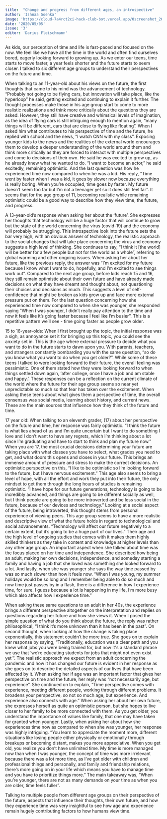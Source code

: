 ```yaml
---
title:  "Change and progress from different ages, an introspective"
author: 'Ishnaa Goenka'
image: 'https://cloud-7a4rct2ci-hack-club-bot.vercel.app/0screenshot_2021-03-11_at_7.11.11_pm.png'
date: '2020/05/05'
issue: '3'
editor: 'Darius Fleischmann'
---
```


As kids, our perception of time and life is fast-paced and focused on the now. We feel like we have all the time in the world and often find ourselves bored, eagerly looking forward to growing up. As we enter our teens, time starts to move faster, a year feels shorter and the future starts to seem closer. I talked to six different age groups to understand their perspectives on the future and time.

When talking to an 11-year-old about his views on the future, the first thoughts that came to his mind was the advancement of technology. “Probably not going to be flying cars, but innovation will take place, like the hyperloop” he said, getting excited and continuing to explain it further. The thought processes make those in his age group start to come to more realistic realizations and think more critically about the questions they are asked. However, they still have creative and whimsical levels of imagination, as the idea of flying cars is still intriguing enough to mention again, “many things will be different, cars that are close to flying like floating”. When I asked him what contributes to his perspective of time and the future, he replied with school and the news, “I watch CNN with my class”. Exposing younger kids to the news and the realities of the external world encourages them to develop a deeper understanding of the world around them and think more critically as they are forced to interact with multiple perspectives and come to decisions of their own. He said he was excited to grow up, as he already knew what he wanted to do. “I want to become an actor,” he said excitedly, remaining optimistic. And the last question was how he experienced time now compared to when he was a kid. His reply, “Time went by faster when I was a kid, it goes by slower now because everything is really boring. When you’re occupied, time goes by faster. My future doesn’t seem too far but I’m not a teenager yet so it does still feel far”. It seems that for the age group of 11, becoming realistic while remaining optimistic could be a good way to describe how they view time, the future, and progress. 

A 13-year-old’s response when asking her about the ‘future’. She expresses her thoughts that technology will be a huge factor that will continue to grow but the state of the world concerning the virus (covid-19) and the economy will probably be struggling. This introspective look into the future sets the bar very high, with an obvious answer of technology, the realistic approach to the social changes that will take place concerning the virus and economy suggests a high level of thinking. She continues to say, “I think it [the world] will be better for a few people but not for the world as a whole”, referring to global warming and other ongoing issues. When asking her about her future, like the previous reply, the answer was “I’m excited for my future because I know what I want to do, hopefully, and I’m excited to see things work out”. Compared to the next age group, before kids reach 15 and 16, they still remain optimistic about their own future and have already made decisions on what they have dreamt and thought about, not questioning their choices and decisions as much. This suggests a level of self-confidence that might be broken as kids grow up and face more external pressure put on them. For the last question concerning how she experienced time now compared to when she was younger, she responded saying “When I was younger, I didn’t really pay attention to the time and now it feels like it’s going faster because I feel like I’m busier”. This is a repetitive pattern we’ll see - time going faster as people grow older. 

15 to 16-year-olds:
When I first brought up the topic, the initial response was a sigh, as annoyance set it for bringing up this topic, you could see the anxiety set in. This is the age where external pressure to decide what you want to do in the future starts to dawn upon you. With parents, teachers, and strangers constantly bombarding you with the same question, “so do you know what you want to do when you get older?”. While some of these teens I talked to were looking forward to their future, the overall feeling was pessimistic. One of them stated how they were looking forward to when things settled down again, ‘after college, once I have a job and am stable and happy.’. These responses can be a reflection on the current climate of the world where the future for their age group seems so near yet unpredictable so much so that fear has taken over the excitement. When asking these teens about what gives them a perspective of time, the overall consensus was social media, learning about history, and current news. These are the main sources that influence how they think of the future and time. 

17 year old:
When talking to an eleventh grader, (17) about her perspective on the future and time, her response was fairly optimistic. “I think the future is what lies ahead of us and I’m quite uncertain but I want to do something I love and I don’t want to have any regrets, which I’m thinking about a lot since I’m graduating and have to start to think and plan my future now.” When you are 17, the most crucial decisions determining your future are taking place with what classes you have to select, what grades you need to get, and what doors this opens and closes in your future. This brings an immense amount of pressure and stress to make the correct decisions. An optimistic perspective on this, “I like to be optimistic so I’m looking forward to the future, but I have nervous excitement.” This age also seems to bring a level of hope, with all the effort and work they put into their future, the only mindset to get them through the long hours of studies is remaining optimistic. “I have hope for our future generations, technology is going to be incredibly advanced, and things are going to be different socially as well, but I think people are going to be more introverted and be less social in the future, because of our devices and technology.” Looking at a social aspect of the future, being introverted, this thought stems from personal experience of viewing peers. This age group seems to have a more realistic and descriptive view of what the future holds in regard to technological and social advancements. “Technology will affect our future negatively to a certain extent, but it’s going to be a huge part of our lives.” Their age and the high level of ongoing studies that comes with it makes them highly skilled thinkers as they take in content and knowledge at higher levels than any other age group. An important aspect when she talked about time was the focus placed on her time and independence. She described how being an adult, making her own decisions, independence, and someday starting a family and having a job that she loved was something she looked forward to a lot. And lastly, when she was younger she says the way time passed by was so much slower than how it feels now. “When I was young, my summer holidays would be so long and I remember being able to do so much and now time just passes by in a flash, there is a difference in how I experience time, for sure. I guess because a lot is happening in my life, I’m more busy which also affects how I experience time.” 

When asking these same questions to an adult in her 40s, the experience brings a different perspective altogether on the interpretation and replies on questions regarding her future and how she views it. When I posed the simple question of what do you think about the future, the reply was rather philosophical, “I think it’s more unknown than it has been in the past”. On second thought, when looking at how the change is taking place exponentially, this statement couldn’t be more true. She goes on to explain her response by saying, “Traditionally, education was a clear path and you knew what jobs you were being trained for, but now it's a standard phrase we use that ‘we’re educating students for jobs that might not even exist yet’”. The realistic approach we expect from an adult concerning the pandemic and how it has changed our future is evident in her response as she goes on to describe the detailed aspects of our lives that have been affected by it. When asking her if age was an important factor that gives her perspective on time and the future, her reply was “not necessarily age, but experience”. She continued on to explain, “Time perspective comes with experience, meeting different people, working through different problems. It broadens your perspective, so not so much age, but experience. And experience also connects with age.” When asking her about her own future, she expresses herself as quite an optimistic person, but she hopes to live closer to her family to be more connected with them. As you get older, you understand the importance of values like family, that one may have taken for granted when younger. Lastly, when asking her about how she experiences time now as compared to when she was younger, her response was highly intriguing. “You learn to appreciate the moment more, different situations like losing people either physically or emotionally through breakups or becoming distant, makes you more appreciative. When you get old, you realize you don’t have unlimited time. My time is more managed now than when I was younger, the concept of time was more irrelevant because there was a lot more time, as I’ve got older with children and professional things and personally, and family and friendship relations, there’s more going on in your life which means you have to manage time and you have to prioritize things more.” The main takeaway was, “When you’re younger, there are not as many demands on your time as when you are older, time feels fuller”. 

Talking to multiple people from different age groups on their perspective of the future, aspects that influence their thoughts, their own future, and how they experience time was very insightful to see how age and experience remain hugely contributing factors to how humans view time. 
